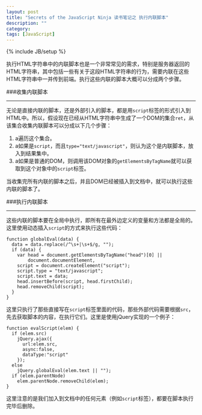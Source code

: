 ```yaml
---
layout: post
title: "Secrets of the JavaScript Ninja 读书笔记之 执行内联脚本"
description: ""
category: 
tags: [JavaScript]
---
```

{% include JB/setup %}

执行HTML字符串中的内联脚本也是一个非常常见的需求，特别是服务器返回的HTML字符串，其中包括一些有关于这段HTML字符串的行为，需要内联在这些HTML字符串中一并传到前端。执行这些内联的脚本大概可以分成两个步骤。

###收集内联脚本
____

无论是直接内联的脚本，还是外部引入的脚本，都是用`script`标签的形式引入到HTML中。所以，假设现在已经从HTML字符串中生成了一个DOM的集合`ret`，从该集合收集内联脚本可以分成以下几个步骤：

1. a遍历这个集合。
2. a如果是`script`，而且`type="text/javascript"`，则认为这个是内联脚本，放入到结果集中。
3. a如果是普通的DOM，则调用该DOM对象的`getElementsByTagName`就可以获取到这个对象中的`script`标签。

当收集完所有内联的脚本之后，并且DOM已经被插入到文档中，就可以执行这些内联的脚本了。

###执行内联脚本
____

这些内联的脚本要在全局中执行，即所有在最外边定义的变量和方法都是全局的。这里使用动态插入`script`的方式来执行这些代码：

    function globalEval(data) {
      data = data.replace(/^\s+|\s+$/g, "");
      if (data) {
        var head = document.getElementsByTagName("head")[0] ||
            document.documentElement,
        script = document.createElement("script");
        script.type = "text/javascript";
        script.text = data;
        head.insertBefore(script, head.firstChild);
        head.removeChild(script);
      }
    }

这里只执行了那些直接写在`script`标签里面的代码，那些外部代码需要根据`src`，先去获取脚本的内容，在执行它们。这里是使用jQuery实现的一个例子：

    function evalScript(elem) {
      if (elem.src)
        jQuery.ajax({
          url:elem.src,
          async:false,
          dataType:"script"
        });
      else
        jQuery.globalEval(elem.text || "");
      if (elem.parentNode)
        elem.parentNode.removeChild(elem);
    }

这里注意的是我们加入到文档中的任何元素（例如`script`标签），都要在脚本执行完毕后删除。
